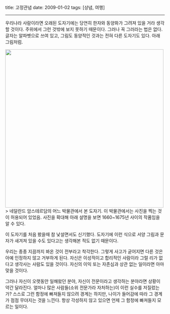 title: 고정관념
date: 2009-01-02
tags: [상념, 여행]

---
우리나라 사람이라면 오래된 도자기에는 당연히 한자와 동양화가 그려져 있을 거라 생각할 것이다. 주위에서 그런 것밖에 보지 못하기 때문이다. 그러나 꼭 그러라는 법은 없다. 글자는 알파벳으로 쓰여 있고, 그림도 동양적인 것과는 전혀 다른 도자기도 있다. 아래 그림처럼.
<!--more-->

<img src="2009-01-02-1.jpg" style="width:500px">
> 네덜란드 암스테르담의 어느 박물관에서 본 도자기. 이 박물관에서는 사진을 찍는 것이 허용되어 있었음. 사진을 확대해 아래 설명을 보면 1660~1675년 사이의 작품임을 알 수 있다.

이 도자기를 처음 봤을때 참 낯설면서도 신기했다. 도자기에 이런 식으로 서양 그림과 문자가 새겨져 있을 수도 있다고는 생각해본 적도 없기 때문이다.

우리는 종종 지끔까지 봐온 것이 전부라고 착각한다. 그렇게 사고가 굳어지면 다른 것은 아예 인정하지 않고 거부하게 된다. 자신은 이성적이고 합리적인 사람이라 그럴 리가 없다고 생각사는 사람도 있을 것이다. 자신의 이익 또는 자존심과 상관 없는 일이라면 아마 맞을 것이다.

그러나 자신이 오랫동안 일해왔던 분야, 자신이 전문이라고 생각하는 분야라면 상황이 약간 달라진다. 얼마나 많은 사람들(소위 전문가라 자처하는)이 이런 실수를 저질렀는가? 스스로 그런 함정에 빠져들지 않으려 경계는 하지만, 나이가 들어감에 따라 그 경계가 점점 무뎌지는 것을 느낀다. 항상 각성하지 않고 있으면 언제 그 함정에 빠져들지 모르는 일이다.
